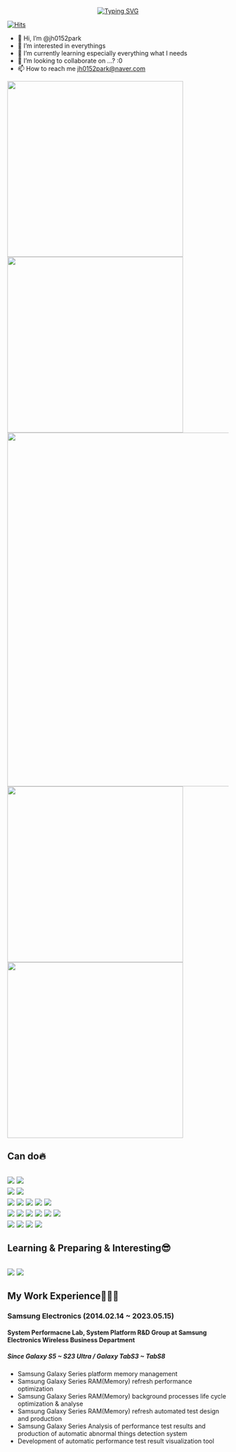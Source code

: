 <div align="center">
	<a href="https://git.io/typing-svg"><img src="https://readme-typing-svg.demolab.com?font=Montserrat&pause=1000&color=ECEE81&center=true&vCenter=true&width=900&lines=Thank you for being here and your attention 😎" alt="Typing SVG" /></a>
</div>

[![Hits](https://hits.seeyoufarm.com/api/count/incr/badge.svg?url=https%3A%2F%2Fgithub.com%2Fjh0152park&count_bg=%2358CD00&title_bg=%23727272&icon=ghostery.svg&icon_color=%23D1DF90&title=hits&edge_flat=false)](https://hits.seeyoufarm.com)

- 👋 Hi, I’m @jh0152park
- 👀 I’m interested in everythings
- 🌱 I’m currently learning especially everything what I needs
- 💞️ I’m looking to collaborate on ...? :0
- 📫 How to reach me jh0152park@naver.com


<!---
jh0152park/jh0152park is a ✨ special ✨ repository because its `README.md` (this file) appears on your GitHub profile.
You can click the Preview link to take a look at your changes.
--->

<!---
<a href="https://github.com/jh0152park"><img align="center" style="height:180px" src="https://github-readme-stats.vercel.app/api?username=jh0152park&show_icons=true&include_all_commits=true&theme=dark&hide_border=true" alt="jh0152park github stats" /></a> <a href="https://github.com/jh0152park"><img align="center" style="height:180px" src="https://github-readme-stats.vercel.app/api/top-langs?username=jh0152park&show_icons=true&locale=en&layout=compact&theme=dark&hide_border=true" /></a> 
--->


<p align="left">
    <!-- https://github.com/anuraghazra/github-readme-stats // Github Stats-->
    <img align="center" width="400" src="https://github-readme-stats.vercel.app/api?username=jh0152park&hide_border=true&title_color=FFFFFF&show_icons=true&icon_color=FF0000&ring_color=FF0000&bg_color=000000&text_color=FFFFFF" />
    <!-- https://github.com/DenverCoder1/github-readme-streak-stats // Streaks Stats -->
    <img align="center" width="400" src="https://streak-stats.demolab.com/?user=jh0152park&theme=highcontrast&currStreakNum=FF0000&card_height=205&ring=FF0000&fire=FF0000&border=000000&currStreakLabel=FF0000" />
    <br/>
    <!-- https://github.com/Ashutosh00710/github-readme-activity-graph // Graph-Koordinaten -->
<img width="805" src="https://github-readme-activity-graph.vercel.app/graph?username=jh0152park&theme=high-contrast&area_color=FF0000&area=true&point=FF0000&line=FF0000&hide_border=true&" />
    <!-- https://github.com/anuraghazra/github-readme-stats // Most Used Language-->
    <img width="400" align="center" src="https://github-readme-stats.vercel.app/api/top-langs/?username=jh0152park&layout=compact&text_color=FFFFFF&bg_color=000000&card_width=400&hide_border=true&title_color=FF0000" />	
    <img width="400" align="center" src="http://mazassumnida.wtf/api/generate_badge?boj=jh0152park"&layout=compact&text_color=FFFFFF&bg_color=000000&card_width=805&hide_border=true&title_color=FF0000" />
    <br/>
</p>

<!-- [![Solved.ac 프로필](http://mazassumnida.wtf/api/generate_badge?boj=jh0152park)](https://solved.ac/jh0152park) -->

<div>
  <h2>Can do🔥<h2>
  <img src="https://img.shields.io/badge/Android System Performance-rgb(255,255,255)?style=flat&logo=android&logoColor=#3DDC84"/>
  <img src="https://img.shields.io/badge/Android Platform Memory Management-rgb(255,255,255)?style=flat&logo=android&logoColor=#3DDC84"/>
  <br>
  <img src="https://img.shields.io/badge/Android Platform Automation Test-rgb(255,255,255)?style=flat&logo=android&logoColor=#3DDC84"/>
  <img src="https://img.shields.io/badge/Android Process Life Cycle Analysis-rgb(255,255,255)?style=flat&logo=android&logoColor=#3DDC84"/>
  <br>
  <img src="https://img.shields.io/badge/React-rgb(255,255,255)?style=flat&logo=react&logoColor=61DAFB"/>
  <img src="https://img.shields.io/badge/GraphQL-rgb(255,255,255)?style=flat&logo=graphql&logoColor=E10098"/>
  <img src="https://img.shields.io/badge/GitHub-rgb(255,255,255)?style=flat&logo=github&logoColor=181717"/>
  <img src="https://img.shields.io/badge/Notion-rgb(255,255,255)?style=flat&logo=notion&logoColor=000000"/>
  <img src="https://img.shields.io/badge/Xlsxwriter for Execl RPA-rgb(255,255,255)?style=flat&logo=microsoftexcel&logoColor=217346"/>
  <br>
  <img src="https://img.shields.io/badge/Python-rgb(255,255,255)?style=flat&logo=python&logoColor=F7DF1E"/>
  <img src="https://img.shields.io/badge/Selenium-rgb(255,255,255)?style=flat&logo=selenium&logoColor=43B02A"/>
  <img src="https://img.shields.io/badge/HTML5-rgb(255,255,255)?style=flat&logo=html5&logoColor=E34F26"/>
  <img src="https://img.shields.io/badge/CSS3-rgb(255,255,255)?style=flat&logo=css3&logoColor=1572B6"/>
  <img src="https://img.shields.io/badge/JavaScript-rgb(255,255,255)?style=flat&logo=javascript&logoColor=F7DF1E"/>
  <img src="https://img.shields.io/badge/TypeScript-rgb(255,255,255)?style=flat&logo=typescript&logoColor=3178C6"/>
  <br>
  <img src="https://img.shields.io/badge/Firebase-rgb(255,255,255)?style=flat&logo=firebase&logoColor=FFCA28"/>
  <img src="https://img.shields.io/badge/Django-rgb(255,255,255)?style=flat&logo=django&logoColor=092E20"/>
  <img src="https://img.shields.io/badge/React Native-rgb(255,255,255)?style=flat&logo=react&logoColor=9F32A5"/>
  <img src="https://img.shields.io/badge/NEXT.JS-rgb(255,255,255)?style=flat&logo=nextdotjs&logoColor=000000"/>
    
  <h2>Learning & Preparing & Interesting😎<h2>
  <img src="https://img.shields.io/badge/Dart-rgb(255,255,255)?style=flat&logo=dart&logoColor=0175C2"/>
  <img src="https://img.shields.io/badge/Flutter-rgb(255,255,255)?style=flat&logo=flutter&logoColor=02569B"/>
</div>


## My Work Experience👨🏻‍💻
### Samsung Electronics (2014.02.14 ~  2023.05.15)
#### System Performacne Lab, System Platform R&D Group at Samsung Electronics Wireless Business Department
##### Since Galaxy S5 ~ S23 Ultra / Galaxy TabS3 ~ TabS8

- Samsung Galaxy Series platform memory management
- Samsung Galaxy Series RAM(Memory) refresh performance optimization
- Samsung Galaxy Series RAM(Memory) background processes life cycle optimization & analyse
- Samsung Galaxy Series RAM(Memory) refresh automated test design and production
- Samsung Galaxy Series Analysis of performance test results and production of automatic abnormal things detection system
- Development of automatic performance test result visualization tool




